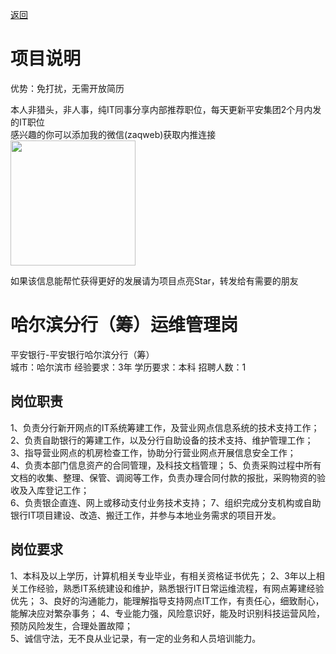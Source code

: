 [返回](../)

# 项目说明

优势：免打扰，无需开放简历

本人非猎头，非人事，纯IT同事分享内部推荐职位，每天更新平安集团2个月内发的IT职位  
感兴趣的你可以添加我的微信(zaqweb)获取内推连接  
<img src="https://github.com/zaqweb/PA-IT-JOBS/blob/master/WechatICode.jpeg"  height="200" width="200">

如果该信息能帮忙获得更好的发展请为项目点亮Star，转发给有需要的朋友

# 哈尔滨分行（筹）运维管理岗
平安银行-平安银行哈尔滨分行（筹）  
城市：哈尔滨市 经验要求：3年 学历要求：本科  招聘人数：1

## 岗位职责
1、负责分行新开网点的IT系统筹建工作，及营业网点信息系统的技术支持工作；                                                                    
2、负责自助银行的筹建工作，以及分行自助设备的技术支持、维护管理工作；                                                                    
3、指导营业网点的机房检查工作，协助分行营业网点开展信息安全工作；                                                                                    
4、负责本部门信息资产的合同管理，及科技文档管理；
5、负责采购过程中所有文档的收集、整理、保管、调阅等工作，负责办理合同付款的报批，采购物资的验收及入库登记工作；    
6、负责银企直连、网上或移动支付业务技术支持；
7、组织完成分支机构或自助银行IT项目建设、改造、搬迁工作，并参与本地业务需求的项目开发。

## 岗位要求
1、本科及以上学历，计算机相关专业毕业，有相关资格证书优先；
2、3年以上相关工作经验，熟悉IT系统建设和维护，熟悉银行IT日常运维流程，有网点筹建经验优先；
3、良好的沟通能力，能理解指导支持网点IT工作，有责任心，细致耐心，能解决应对繁杂事务；
4、专业能力强，风险意识好，能及时识别科技运营风险，预防风险发生，合理处置故障；                      
5、诚信守法，无不良从业记录，有一定的业务和人员培训能力。




